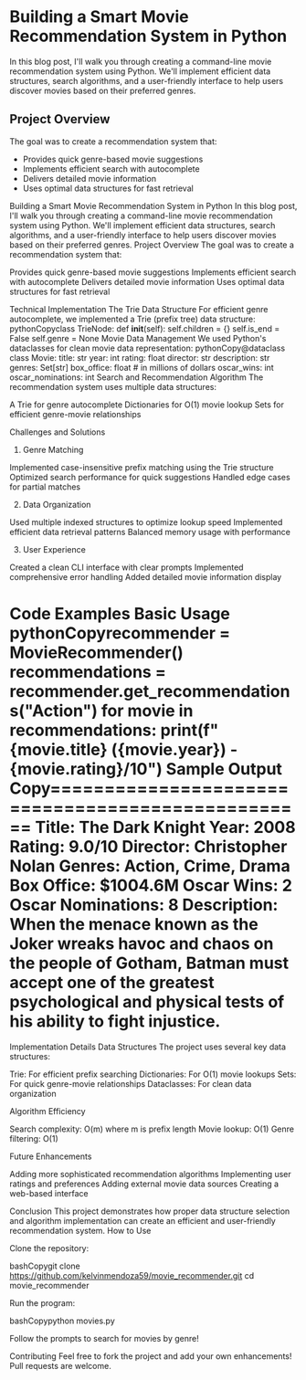 # Building a Smart Movie Recommendation System in Python

In this blog post, I'll walk you through creating a command-line movie recommendation system using Python. We'll implement efficient data structures, search algorithms, and a user-friendly interface to help users discover movies based on their preferred genres.

## Project Overview

The goal was to create a recommendation system that:

* Provides quick genre-based movie suggestions
* Implements efficient search with autocomplete
* Delivers detailed movie information
* Uses optimal data structures for fast retrieval

Building a Smart Movie Recommendation System in Python
In this blog post, I'll walk you through creating a command-line movie recommendation system using Python. We'll implement efficient data structures, search algorithms, and a user-friendly interface to help users discover movies based on their preferred genres.
Project Overview
The goal was to create a recommendation system that:

Provides quick genre-based movie suggestions
Implements efficient search with autocomplete
Delivers detailed movie information
Uses optimal data structures for fast retrieval

Technical Implementation
The Trie Data Structure
For efficient genre autocomplete, we implemented a Trie (prefix tree) data structure:
pythonCopyclass TrieNode:
    def __init__(self):
        self.children = {}
        self.is_end = False
        self.genre = None
Movie Data Management
We used Python's dataclasses for clean movie data representation:
pythonCopy@dataclass
class Movie:
    title: str
    year: int
    rating: float
    director: str
    description: str
    genres: Set[str]
    box_office: float  # in millions of dollars
    oscar_wins: int
    oscar_nominations: int
Search and Recommendation Algorithm
The recommendation system uses multiple data structures:

A Trie for genre autocomplete
Dictionaries for O(1) movie lookup
Sets for efficient genre-movie relationships

Challenges and Solutions
1. Genre Matching

Implemented case-insensitive prefix matching using the Trie structure
Optimized search performance for quick suggestions
Handled edge cases for partial matches

2. Data Organization

Used multiple indexed structures to optimize lookup speed
Implemented efficient data retrieval patterns
Balanced memory usage with performance

3. User Experience

Created a clean CLI interface with clear prompts
Implemented comprehensive error handling
Added detailed movie information display

Code Examples
Basic Usage
pythonCopyrecommender = MovieRecommender()
recommendations = recommender.get_recommendations("Action")
for movie in recommendations:
    print(f"{movie.title} ({movie.year}) - {movie.rating}/10")
Sample Output
Copy==================================================
Title: The Dark Knight
Year: 2008
Rating: 9.0/10
Director: Christopher Nolan
Genres: Action, Crime, Drama
Box Office: $1004.6M
Oscar Wins: 2
Oscar Nominations: 8
Description: When the menace known as the Joker wreaks havoc and chaos on the people of Gotham, Batman must accept one of the greatest psychological and physical tests of his ability to fight injustice.
==================================================
Implementation Details
Data Structures
The project uses several key data structures:

Trie: For efficient prefix searching
Dictionaries: For O(1) movie lookups
Sets: For quick genre-movie relationships
Dataclasses: For clean data organization

Algorithm Efficiency

Search complexity: O(m) where m is prefix length
Movie lookup: O(1)
Genre filtering: O(1)

Future Enhancements

Adding more sophisticated recommendation algorithms
Implementing user ratings and preferences
Adding external movie data sources
Creating a web-based interface

Conclusion
This project demonstrates how proper data structure selection and algorithm implementation can create an efficient and user-friendly recommendation system.
How to Use

Clone the repository:

bashCopygit clone https://github.com/kelvinmendoza59/movie_recommender.git
cd movie_recommender

Run the program:

bashCopypython movies.py

Follow the prompts to search for movies by genre!

Contributing
Feel free to fork the project and add your own enhancements! Pull requests are welcome.